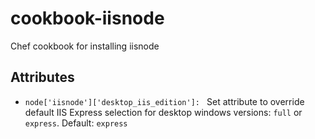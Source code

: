 # cookbook-iisnode
Chef cookbook for installing iisnode

## Attributes
* `node['iisnode']['desktop_iis_edition']: ` Set attribute to override default IIS Express selection for desktop windows versions: `full` or `express`. Default: `express`
